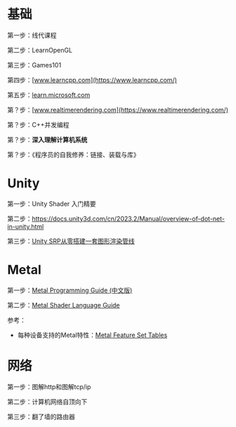 
# 基础

第一步：线代课程

第二步：LearnOpenGL

第三步：Games101

第四步：[www.learncpp.com](https://www.learncpp.com/)

第五步：[learn.microsoft.com](https://learn.microsoft.com/zh-cn/cpp/cpp/scope-visual-cpp?view=msvc-170)

第？步：[www.realtimerendering.com](https://www.realtimerendering.com/)

第？步：C++并发编程

第？步：**深入理解计算机系统**

第？步：《程序员的自我修养：链接、装载与库》


# Unity

第一步：Unity Shader 入门精要

第二步：https://docs.unity3d.com/cn/2023.2/Manual/overview-of-dot-net-in-unity.html

第三步：[Unity SRP从零搭建一套图形渲染管线](https://edu.uwa4d.com/course-intro/0/282?purchased=false&entrance=3)

# Metal

第一步：[Metal Programming Guide (中文版) ](https://colin19941.gitbooks.io/metal-programming-guide-zh/content/Functions_and_Libraries.html)

第二步：[Metal Shader Language Guide](https://developer.apple.com/metal/Metal-Shading-Language-Specification.pdf)

参考：
- 每种设备支持的Metal特性：[Metal Feature Set Tables](https://developer.apple.com/metal/Metal-Feature-Set-Tables.pdf)

# 网络

第一步：图解http和图解tcp/ip

第二步：计算机网络自顶向下

第三步：翻了墙的路由器